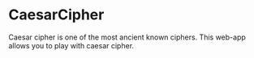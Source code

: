 # CaesarCipher
Caesar cipher is one of the most ancient known ciphers. This web-app allows you to play with caesar cipher.
